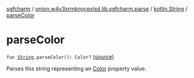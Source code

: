 [sgfcharm](../../index.md) / [onion.w4v3xrmknycexlsd.lib.sgfcharm.parse](../index.md) / [kotlin.String](index.md) / [parseColor](./parse-color.md)

# parseColor

`fun `[`String`](https://kotlinlang.org/api/latest/jvm/stdlib/kotlin/-string/index.html)`.parseColor(): Color?` [(source)](https://github.com/w4v3/sgfcharm/tree/master/sgfcharm/src/main/java/onion/w4v3xrmknycexlsd/lib/sgfcharm/parse/SgfParser.kt#L356)

Parses this string representing an [Color](../-sgf-type/-color/index.md) property value.

